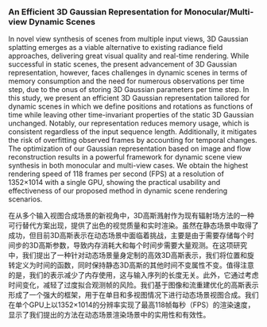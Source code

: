 ### An Efficient 3D Gaussian Representation for Monocular/Multi-view Dynamic Scenes

In novel view synthesis of scenes from multiple input views, 3D Gaussian splatting emerges as a viable alternative to existing radiance field approaches, delivering great visual quality and real-time rendering. While successful in static scenes, the present advancement of 3D Gaussian representation, however, faces challenges in dynamic scenes in terms of memory consumption and the need for numerous observations per time step, due to the onus of storing 3D Gaussian parameters per time step. In this study, we present an efficient 3D Gaussian representation tailored for dynamic scenes in which we define positions and rotations as functions of time while leaving other time-invariant properties of the static 3D Gaussian unchanged. Notably, our representation reduces memory usage, which is consistent regardless of the input sequence length. Additionally, it mitigates the risk of overfitting observed frames by accounting for temporal changes. The optimization of our Gaussian representation based on image and flow reconstruction results in a powerful framework for dynamic scene view synthesis in both monocular and multi-view cases. We obtain the highest rendering speed of 118 frames per second (FPS) at a resolution of 1352×1014 with a single GPU, showing the practical usability and effectiveness of our proposed method in dynamic scene rendering scenarios.

在从多个输入视图合成场景的新视角中，3D高斯溅射作为现有辐射场方法的一种可行替代方案出现，提供了出色的视觉质量和实时渲染。虽然在静态场景中取得了成功，但目前3D高斯表示在动态场景中面临着挑战，主要是由于需要存储每个时间步的3D高斯参数，导致内存消耗大和每个时间步需要大量观测。在这项研究中，我们提出了一种针对动态场景量身定制的高效3D高斯表示，我们将位置和旋转定义为时间的函数，同时保持静态3D高斯的其他时间不变属性不变。值得注意的是，我们的表示减少了内存使用，这与输入序列的长度无关。此外，它通过考虑时间变化，减轻了过度拟合观测帧的风险。我们基于图像和流重建优化的高斯表示形成了一个强大的框架，用于在单目和多视图情况下进行动态场景视图合成。我们在单个GPU上以1352×1014的分辨率实现了最高118帧每秒（FPS）的渲染速度，显示了我们提出的方法在动态场景渲染场景中的实用性和有效性。
